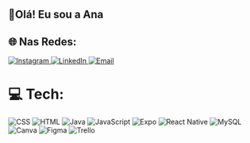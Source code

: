 ## 👋Olá! Eu sou a Ana

## 🌐 Nas Redes:
<a href="https://instagram.com/_annacarlac">
    <img src="https://img.shields.io/badge/Instagram-%23E4405F.svg?logo=Instagram&logoColor=white" alt="Instagram">
</a>
<a href="https://linkedin.com/in/https://www.linkedin/in/anacarlamendess">
    <img src="https://img.shields.io/badge/LinkedIn-%230077B5.svg?logo=linkedin&logoColor=white" alt="LinkedIn">
</a>

<a href="mailto:anacarlamendes.ti@gmail.com">
    <img src="https://img.shields.io/badge/Email-%23D14836.svg?logo=gmail&logoColor=white" alt="Email">
</a>

# 💻 Tech:
![CSS](https://img.shields.io/badge/CSS-%232a65f1.svg?style=for-the-badge&logo=css3&logoColor=white)
![HTML](https://img.shields.io/badge/HTML-%23e24c27.svg?style=for-the-badge&logo=html5&logoColor=white)
![Java](https://img.shields.io/badge/Java-%23fcd400.svg?style=for-the-badge&logo=java&logoColor=black)
![JavaScript](https://img.shields.io/badge/JavaScript-%23fcd400.svg?style=for-the-badge&logo=javascript&logoColor=black)
![Expo](https://img.shields.io/badge/Expo-%23fcd400.svg?style=for-the-badge&logo=expo&logoColor=black)
![React Native](https://img.shields.io/badge/React_Native-%23fcd400.svg?style=for-the-badge&logo=react&logoColor=black)
![MySQL](https://img.shields.io/badge/MySQL-%23fcd400.svg?style=for-the-badge&logo=mysql&logoColor=black)
![Canva](https://img.shields.io/badge/Canva-%23fcd400.svg?style=for-the-badge&logo=canva&logoColor=black)
![Figma](https://img.shields.io/badge/Figma-%23fcd400.svg?style=for-the-badge&logo=figma&logoColor=black)
![Trello](https://img.shields.io/badge/Trello-%23fcd400.svg?style=for-the-badge&logo=trello&logoColor=black)


<div align="center">
  

